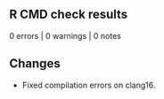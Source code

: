## R CMD check results

0 errors | 0 warnings | 0 notes

## Changes

* Fixed compilation errors on clang16.




